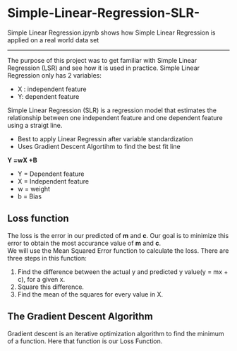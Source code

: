 # Simple-Linear-Regression-SLR-

Simple Linear Regression.ipynb shows how Simple Linear Regression is applied on a real world data set

------------------------------------------------------------------------------------

The purpose of this project was to get familiar with Simple Linear Regression (LSR) and see how it is used in practice. Simple Linear Regression only has 2 variables:
- X : independent feature
- Y: dependent feature

Simple Linear Regression (SLR) is a regression model that estimates the relationship between one independent feature and one dependent feature using a straigt line. 
- Best to apply Linear Regressin after variable standardization
- Uses Gradient Descent Algortihm to find the best fit line

**Y =wX +B**

- Y = Dependent feature
- X = Independent feature
- w = weight
- b = Bias

## Loss function  
The loss is the error in our predicted of **m** and **c**. Our goal is to minimize this error to obtain the most accurance value of **m** and **c**.  
We will use the Mean Squared Error function to calculate the loss. There are three steps in this function:
1. Find the difference between the actual y and predicted y value(y = mx + c), for a given x.  
2. Square this difference.
3. Find the mean of the squares for every value in X.


## The Gradient Descent Algorithm  
Gradient descent is an iterative optimization algorithm to find the minimum of a function. Here that function is our Loss Function.  

